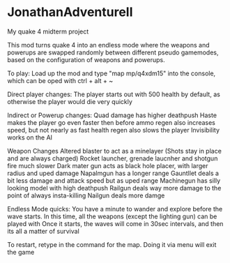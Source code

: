 # JonathanAdventureII
My quake 4 midterm project

This mod turns quake 4 into an endless mode where the weapons and powerups are swapped randomly between different pseudo gamemodes, 
based on the configuration of weapons and powerups.

To play: Load up the mod and type "map mp/q4xdm15" into the console, which can be oped with  ctrl + alt + ~

Direct player changes:
The player starts out with 500 health by default, as otherwise the player would die very quickly

Indirect or Powerup changes:
Quad damage has higher deathpush
Haste makes the player go even faster then before
ammo regen also increases speed, but not nearly as fast
health regen also slows the player
Invisibility works on the AI

Weapon Changes
Altered blaster to act as a minelayer (Shots stay in place and are always charged)
Rocket launcher, grenade laucnher and shotgun fire much slower
Dark mater gun acts as black hole placer, with larger radius and uped damage
Napalmgun has a longer range
Gauntllet deals a bit less damage and attack speed but as uped range 
Machinegun has silly looking model with high deathpush
Railgun deals way more damage to the point of always insta-killing
Nailgun deals more damge

Endless Mode quicks:
You have a minute to wander and explore before the wave starts. In this time, all the weapons (except the lighting gun) can be played with
Once it starts, the waves will come in 30sec intervals, and then its all a matter of survival

To restart, retype in the command for the map. Doing it via menu will exit the game
 
